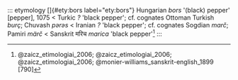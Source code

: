 ::: etymology
[]{#ety:bors label="ety:bors"} Hungarian *bors* '(black) pepper'
\[pepper\], 1075 \< Turkic *?* 'black pepper'; cf. cognates Ottoman
Turkish *burç*; Chuvash *pərəs* \< Iranian *?* 'black pepper'; cf.
cognates Sogdian *marč*; Pamiri *märč* \< Sanskrit मरिच *marica* 'black
pepper'[^1]
:::

[^1]: @zaicz_etimologiai_2006; @zaicz_etimologiai_2006;
    @zaicz_etimologiai_2006; @monier-williams_sanskrit-english_1899
    [790]
